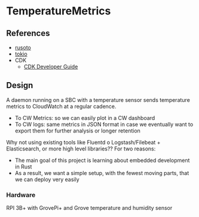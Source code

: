 # TemperatureMetrics

## References

- [rusoto](https://github.com/rusoto/rusoto)
- [tokio](https://tokio.rs/tokio/tutorial)
- CDK
  - [CDK Developer Guide](https://docs.aws.amazon.com/cdk/latest/guide/home.html)

## Design

A daemon running on a SBC with a temperature sensor sends temperature metrics to CloudWatch at a regular cadence.

- To CW Metrics: so we can easily plot in a CW dashboard
- To CW logs: same metrics in JSON format in case we eventually want to export them for further analysis or longer retention

Why not using existing tools like Fluentd o Logstash/Filebeat + Elasticsearch, or more high level libraries?? For two reasons:

- The main goal of this project is learning about embedded development in Rust
- As a result, we want a simple setup, with the fewest moving parts, that we can deploy very easily

### Hardware

RPI 3B+ with GrovePi+ and Grove temperature and humidity sensor
